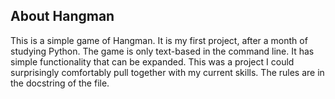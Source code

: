 ## About Hangman

This is a simple game of Hangman. It is my first project, after a month of studying Python.
The game is only text-based in the command line. It has simple functionality that can be expanded.
This was a project I could surprisingly comfortably pull together with my current skills.
The rules are in the docstring of the file.
